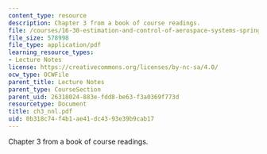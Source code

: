 ```yaml
---
content_type: resource
description: Chapter 3 from a book of course readings.
file: /courses/16-30-estimation-and-control-of-aerospace-systems-spring-2004/0b318c74f4b1ae41dc4393e39b9cab17_ch3_nnl.pdf
file_size: 578998
file_type: application/pdf
learning_resource_types:
- Lecture Notes
license: https://creativecommons.org/licenses/by-nc-sa/4.0/
ocw_type: OCWFile
parent_title: Lecture Notes
parent_type: CourseSection
parent_uid: 26318024-883e-fdd8-be63-f3a0369f773d
resourcetype: Document
title: ch3_nnl.pdf
uid: 0b318c74-f4b1-ae41-dc43-93e39b9cab17
---
```

Chapter 3 from a book of course readings.